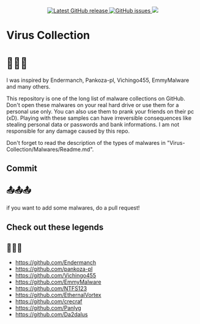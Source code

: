 <h1 align="center">
  <br>
</h1>
<p align="center">
<a href="https://github.com/TheRedmc-Off/Virus-collection/releases">
<img alt="Latest GitHub release" src="https://img.shields.io/github/release/TheRedmc-Off/Virus-collection.svg?style=flat-square" />
</a>
<a href="https://github.com/TheRedmc-Off/Virus-collection/issues">
<img src="https://img.shields.io/github/issues-raw/TheRedmc-Off/Virus-collection.svg?style=flat-square&logo=github&logoColor=white"
alt="GitHub issues">
 </a>
<a href=https://github.com/TheRedmc-Off/Virus-collection/pulse><img src=https://img.shields.io/github/repo-size/TheRedmc-Off/Virus-collection?style=flat-square&logo=GitHub&logoColor=white&color=ff8f00></a>



# Virus Collection
# 🦠🧫👾

I was inspired by Endermanch, Pankoza-pl, Vichingo455, EmmyMalware and many others.

This repository is one of the long list of malware collections on GitHub. Don't open these malwares on your real hard drive or use them for a personal use only. You can also use them to prank your friends on their pc (xD). Playing with these samples can have irreversible consequences like stealing personal data or passwords and bank informations.
I am not responsible for any damage caused by this repo.

Don't forget to read the description of the types of malwares in "Virus-Collection/Malwares/Readme.md".

## Commit
## 📤📤📤

if you want to add some malwares, do a pull request! 

## Check out these legends
## 👑👑👑

* https://github.com/Endermanch
* https://github.com/pankoza-pl
* https://github.com/Vichingo455
* https://github.com/EmmyMalware
* https://github.com/NTFS123
* https://github.com/EthernalVortex
* https://github.com/crecraf
* https://github.com/Panlyg
* https://github.com/Da2dalus
